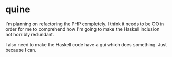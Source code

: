 # quine

I'm planning on refactoring the PHP completely. I think it needs to be OO in order for me to comprehend
how I'm going to make the Haskell inclusion not horribly redundant.

I also need to make the Haskell code have a gui which does something. Just because I can.
